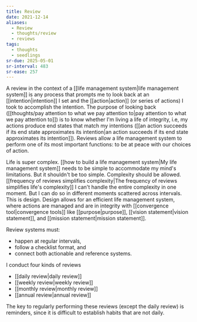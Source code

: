 ```yaml
---
title: Review
date: 2021-12-14
aliases:
  - Review
  - thoughts/review
  - reviews
tags:
  - thoughts
  - seedlings
sr-due: 2025-05-01
sr-interval: 483
sr-ease: 257
---
```

A review in the context of a [[life management system|life management system]] is any process that prompts me to look back at an [[intention|intention]] I set and the [[action|action]] (or series of actions) I took to accomplish the intention. The purpose of looking back ([[thoughts/pay attention to what we pay attention to|pay attention to what we pay attention to]]) is to know whether I'm living a life of integrity, i.e, my actions produce end states that match my intentions ([[an action succeeds if its end state approximates its intention|an action succeeds if its end state approximates its intention]]). Reviews allow a life management system to perform one of its most important functions: to be at peace with our choices of action.

Life is super complex. [[how to build a life management system|My life management system]] needs to be simple to accommodate my mind's limitations. But it shouldn't be too simple. Complexity should be allowed. [[frequency of reviews simplifies complexity|The frequency of reviews simplifies life's complexity]] I can't handle the entire complexity in one moment. But I can do so in different moments scattered across intervals. This is design. Design allows for an efficient life management system, where actions are managed and are in integrity with [[convergence tool|convergence tools]] like [[purpose|purpose]], [[vision statement|vision statement]], and [[mission statement|mission statement]].

Review systems must:

- happen at regular intervals,
- follow a checklist format, and
- connect both actionable and reference systems.

I conduct four kinds of reviews

- [[daily review|daily review]]
- [[weekly review|weekly review]]
- [[monthly review|monthly review]]
- [[annual review|annual review]]

The key to regularly performing these reviews (except the daily review) is reminders, since it is difficult to establish habits that are not daily.